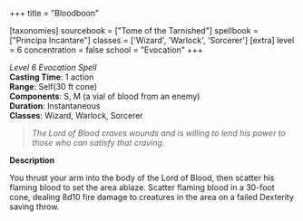 +++
title = "Bloodboon"

[taxonomies]
sourcebook = ["Tome of the Tarnished"]
spellbook = ["Principa Incantare"]
classes = ['Wizard', 'Warlock', 'Sorcerer']
[extra]
level = 6
concentration = false
school = "Evocation"
+++

*Level 6 Evocation Spell*  
**Casting Time**: 1 action  
**Range**: Self(30 ft cone)  
**Components**: S, M (a vial of blood from an enemy)  
**Duration**: Instantaneous  
**Classes**: Wizard, Warlock, Sorcerer  

> _The Lord of Blood craves wounds and is willing to lend his power to those who can satisfy that craving._  

**Description**


You thrust your arm into the body of the Lord of Blood, then scatter his flaming blood to set the area ablaze. Scatter flaming blood in a 30-foot cone, dealing  8d10 fire damage to creatures in the area on a failed Dexterity saving throw.
